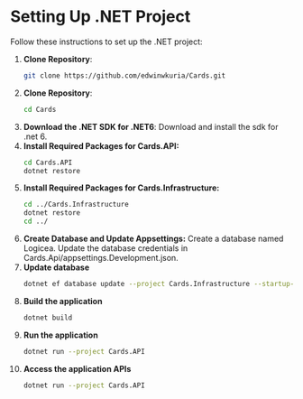 # Setting Up .NET Project

Follow these instructions to set up the .NET project:

1. **Clone Repository**: 
   ```bash
   git clone https://github.com/edwinwkuria/Cards.git
2. **Clone Repository**: 
    ```bash
   cd Cards
3. **Download the .NET SDK for .NET6**: 
    Download and install the sdk for .net 6.
4. **Install Required Packages for Cards.API:**
    ```bash
    cd Cards.API
    dotnet restore
5. **Install Required Packages for Cards.Infrastructure:**
    ```bash
    cd ../Cards.Infrastructure
    dotnet restore
    cd ../
6. **Create Database and Update Appsettings:**
    Create a database named Logicea.
    Update the database credentials in Cards.Api/appsettings.Development.json.
7. **Update database**
    ```bash
    dotnet ef database update --project Cards.Infrastructure --startup-project Cards.API --context DatabaseContext
8. **Build the application**
    ```bash
    dotnet build
9. **Run the application**
    ```bash
    dotnet run --project Cards.API
10. **Access the application APIs**
    ```bash
    dotnet run --project Cards.API



